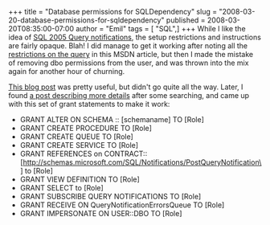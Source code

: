+++
title = "Database permissions for SQLDependency"
slug = "2008-03-20-database-permissions-for-sqldependency"
published = 2008-03-20T08:35:00-07:00
author = "Emil"
tags = [ "SQL",]
+++
While I like the idea of [SQL 2005 Query
notifications](http://www.google.com/url?sa=t&ct=res&cd=2&url=http%3A%2F%2Fmsdn2.microsoft.com%2Fen-us%2Flibrary%2Fms130764.aspx&ei=E4XiR9XkL4rAgwPD0fXLAQ&usg=AFQjCNFVAgsQ5pURZzpx_aiqE163Seci0w&sig2=QJL4QWmeS-YWhunMenehfw),
the setup restrictions and instructions are fairly opaque. Blah! I did
manage to get it working after noting all the [restrictions on the
query](http://msdn2.microsoft.com/en-us/library/aewzkxxh.aspx) in this
MSDN article, but then I made the mistake of removing dbo permissions
from the user, and was thrown into the mix again for another hour of
churning.  
  
[This blog
post](http://blogs.msdn.com/dataaccess/archive/2005/09/27/474447.aspx)
was pretty useful, but didn't go quite all the way. Later, I found [a
post describing more
details](http://forums.microsoft.com/MSDN/ShowPost.aspx?PostID=533779&SiteID=1)
after some searching, and came up with this set of grant statements to
make it work:  

-   GRANT ALTER ON SCHEMA :: \[schemaname\] TO \[Role\]
-   GRANT CREATE PROCEDURE TO \[Role\]
-   GRANT CREATE QUEUE TO \[Role\]
-   GRANT CREATE SERVICE TO \[Role\]
-   GRANT REFERENCES on
    CONTRACT::\[http://schemas.microsoft.com/SQL/Notifications/PostQueryNotification\]
    to \[Role\]
-   GRANT VIEW DEFINITION TO \[Role\]
-   GRANT SELECT to \[Role\]
-   GRANT SUBSCRIBE QUERY NOTIFICATIONS TO \[Role\]
-   GRANT RECEIVE ON QueryNotificationErrorsQueue TO \[Role\]
-   GRANT IMPERSONATE ON USER::DBO TO \[Role\]
